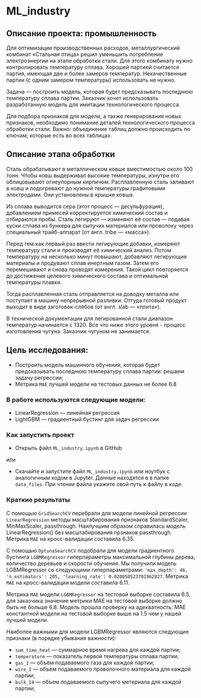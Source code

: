 # ML_industry

## Описание проекта: промышленность

Для оптимизации производственных расходов, металлургический комбинат «Стальная птица» решил уменьшить потребление электроэнергии на этапе обработки стали. Для этого комбинату нужно контролировать температуру сплава.
Хорошей партией считается партия, имеющая две и более замеров температур. Некачественные партии (с одним замером температуры) использовать не нужно.

Задача — построить модель, которая будет предсказывать последнюю температуру сплава партии. Заказчик хочет использовать разработанную модель для имитации технологического процесса.

Для подбора признаков для модели, а также генерирования новых признаков, необходимо понимание деталей технологического процесса обработки стали. Важно: объединение таблиц должно происходить по ключам, которые есть во всех таблицах.

## Описание этапа обработки

Сталь обрабатывают в металлическом ковше вместимостью около 100 тонн. Чтобы ковш выдерживал высокие температуры, изнутри его облицовывают огнеупорным кирпичом. Расплавленную сталь заливают в ковш и подогревают до нужной температуры графитовыми электродами. Они установлены в крышке ковша.

Из сплава выводится сера (этот процесс — десульфурация), добавлением примесей корректируется химический состав и отбираются пробы. Сталь легируют — изменяют её состав — подавая куски сплава из бункера для сыпучих материалов или проволоку через специальный трайб-аппарат (от англ. tribe — «масса»).

Перед тем как первый раз ввести легирующие добавки, измеряют температуру стали и производят её химический анализ. Потом температуру на несколько минут повышают, добавляют легирующие материалы и продувают сплав инертным газом. Затем его перемешивают и снова проводят измерения. Такой цикл повторяется до достижения целевого химического состава и оптимальной температуры плавки.

Тогда расплавленная сталь отправляется на доводку металла или поступает в машину непрерывной разливки. Оттуда готовый продукт выходит в виде заготовок-слябов (от англ. slab — «плита»).

В технической документации для легированной стали диапазон температур начинается с 1320. Все что ниже этого уровня - процесс изготовления чугуна. Заказчик чугуном не занимается.

## Цель исследования:

- Построить модель машинного обучения, которая будет предсказывать последнюю температуру сплава партии: решаем задачу регрессии;
- Метрика `МАЕ` лучшей модели на тестовых данных не более 6.8

### В работе используются следующие модели:

- LinearRegression — линейная регрессия
- LightGBM — градиентный бустинг для задач регрессии


### Как запустить проект

- Открыть файл `ML_industry.ipynb` в GitHub
  
или
- Скачайте и запустите файл `ML_industry.ipynb` или ноутбук с аналогичным кодом в Jupyter. Данные находятся в в папке `data_files`. При чтении файла укажите свой путь к файлу в коде. 


### Краткие результаты

С помощью `GridSearchCV` перебрали для модели линейной регрессии `LinearRegression` методы масштабирования признаков StandardScaler, MinMaxScaler, passthrough. Наилучшим образом справилась модель LinearRegression() без масштабирования прзнаков passthrough. Метрика `MAE` на кросс-валидации составила 6.35.

С помощью `OptunaSearchCV` подобрали для модели градиентного бустинга `LGBMRegressor` гиперпараметры максимальной глубины дерева, количество деревьев и скорости обучения. Мы получили модель LGBMRegressor со следующими гиперпараметрами: `'max_depth': 46, 'n_estimators': 205, 'learning_rate': 0.020850523701962827`. Метрика `MAE` на кросс-валидации модели составила 6.11.

Метрика `MAE` модели `LGBMRegressor` на тестовой выборке составила 6.5, для заказчика значение метрики MAE на тестовой выборке должно быть не больше 6.8. Модель прошла проверку на адекватность: MAE константной модели на тестовой выборке выше на 1.5 чем у нашей лучшей модели.

Наиболее важными для модели LGBMRegressor являются следующие признаки (в порядке убывания важности):

- `sum_time_heat` — суммарное время нагрева для каждой партии;
- `temperature` — показатель первой температуры сплава партии;
- `gas_1` — объём подаваемого газа для каждой партии;
- `wire_1` — объем подаваемого проволочного материала для каждой партии;
- `bulk_14` — объем подаваемого сыпучего метериала для каждой партии;
